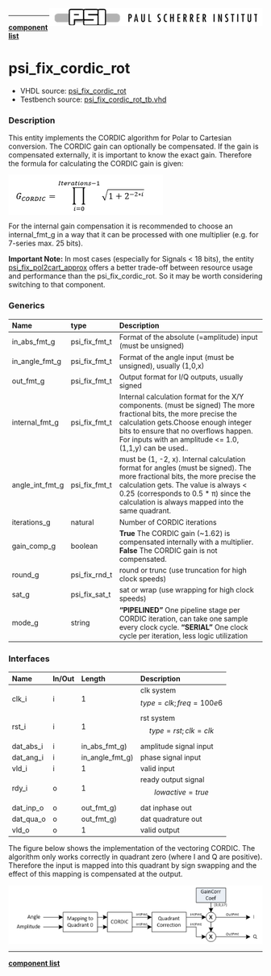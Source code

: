 <img align="right" src="psi_logo.png">

***

[**component list**](../README.md)

# psi_fix_cordic_rot
 - VHDL source: [psi_fix_cordic_rot](../../hdl/psi_fix_cordic_rot.vhd)
 - Testbench source: [psi_fix_cordic_rot_tb.vhd](../../testbench/psi_fix_cordic_rot_tb/psi_fix_cordic_rot_tb.vhd)

### Description

This entity implements the CORDIC algorithm for Polar to Cartesian conversion.
The CORDIC gain can optionally be compensated. If the gain is compensated externally, it is important to know the exact gain. Therefore the formula for calculating the CORDIC gain is given:

<img align="center" src="psi_fix_cordic_rot_a.png">

For the internal gain compensation it is recommended to choose an internal_fmt_g in a way that it can be processed with one multiplier (e.g. for 7-series max. 25 bits).

**Important Note:**
In most cases (especially for Signals < 18 bits), the entity [psi_fix_pol2cart_approx](psi_fix_pol2cart_approx.md)  offers a better trade-off between resource usage and performance than the psi_fix_cordic_rot. So it may be worth considering switching to that component.


### Generics
| Name            | type          | Description                                 |
|:----------------|:--------------|:--------------------------------------------|
| in_abs_fmt_g    | psi_fix_fmt_t | Format of the absolute (=amplitude) input (must be unsigned)    |
| in_angle_fmt_g  | psi_fix_fmt_t | Format of the angle input (must be unsigned), usually (1,0,x)    |
| out_fmt_g       | psi_fix_fmt_t | Output format for I/Q outputs, usually signed    |
| internal_fmt_g  | psi_fix_fmt_t | Internal calculation format for the X/Y components. (must be signed) The more fractional bits, the more precise the calculation gets.Choose enough integer bits to ensure that no overflows happen. 	For inputs with an amplitude <= 1.0, (1,1,y) can be used..     |
| angle_int_fmt_g | psi_fix_fmt_t | must be (1, -2, x). Internal calculation format for angles (must be signed).	The more fractional bits, the more precise the calculation gets. The value is always < 0.25 		(corresponds to 0.5 * π) since the calculation is always mapped into the same quadrant.  |
| iterations_g    | natural       | Number of CORDIC iterations        |
| gain_comp_g     | boolean       | **True**		The CORDIC gain (~1.62) is compensated internally with a multiplier. **False**		The CORDIC gain is not compensated.        |
| round_g         | psi_fix_rnd_t | round or trunc  (use truncation for high clock speeds)        |
| sat_g           | psi_fix_sat_t | sat or wrap  (use wrapping for high clock speeds)            |
| mode_g          | string        | **“PIPELINED”**	One pipeline stage per CORDIC iteration, can take one sample every clock cycle.	**“SERIAL”**		One clock cycle per iteration, less logic utilization      |

### Interfaces
| Name      | In/Out   | Length          | Description                              |
|:----------|:---------|:----------------|:-----------------------------------------|
| clk_i     | i        | 1               | clk system $$ type=clk; freq=100e6 $$    |
| rst_i     | i        | 1               | rst system $$ type=rst; clk=clk $$       |
| dat_abs_i | i        | in_abs_fmt_g)   | amplitude signal input                   |
| dat_ang_i | i        | in_angle_fmt_g) | phase signal input                       |
| vld_i     | i        | 1               | valid input                              |
| rdy_i     | o        | 1               | ready output signal $$ lowactive=true $$ |
| dat_inp_o | o        | out_fmt_g)      | dat inphase out                          |
| dat_qua_o | o        | out_fmt_g)      | dat quadrature out                       |
| vld_o     | o        | 1               | valid output                             |


The figure below shows the implementation of the vectoring CORDIC. The algorithm only works correctly in quadrant zero (where I and Q are positive). Therefore the input is mapped into this quadrant by sign swapping and the effect of this mapping is compensated at the output.

<img align="center" src="psi_fix_cordic_rot_b.png">

---
[**component list**](../README.md)
